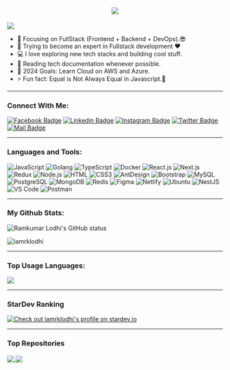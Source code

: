<h1 align="center">
  <a href="https://git.io/typing-svg">
    <img src="https://readme-typing-svg.herokuapp.com/?lines=Hello,+There!+👋; This + is + Ramkumar+Lodhi....;Nice+to+meet+you!&center=true&size=30">
  </a>
</h1>

![](https://komarev.com/ghpvc/?username=iamrklodhi&color=brightgreen)

- 🔭 Focusing on FullStack (Frontend + Backend + DevOps).😎
- 🌱 Trying to become an expert in Fullstack development ❤
- 💻 I love exploring new tech stacks and building cool stuff.
- 📰 Reading tech documentation whenever possible.
- 🥅 2024 Goals: Learn Cloud on AWS and Azure.
- ⚡ Fun fact: Equal is Not Always Equal in Javascript.🤣

---

### Connect With Me:

[![Facebook Badge](https://img.shields.io/badge/Facebook-1877F2?style=for-the-badge&logo=facebook&logoColor=white)](https://www.facebook.com/profile.php?id=61557949907645)
[![Linkedin Badge](https://img.shields.io/badge/LinkedIn-0077B5?style=for-the-badge&logo=linkedin&logoColor=white)](https://www.linkedin.com/in/ramkumar-lodhi-4673862a7/)
 [![Instagram Badge](https://img.shields.io/badge/Instagram-E4405F?style=for-the-badge&logo=instagram&logoColor=white)](https://www.instagram.com/iamrklodhi/)
[![Twitter Badge](https://img.shields.io/badge/Twitter-1DA1F2?style=for-the-badge&logo=twitter&logoColor=white)](https://x.com/iamrklodhi)
[![Mail Badge](https://img.shields.io/badge/Gmail-D14836?style=for-the-badge&logo=gmail&logoColor=white)](mailto:ramkumarlodhi810@gmail.com)

---

### Languages and Tools:

![JavaScript](https://img.shields.io/badge/JavaScript-F7DF1E?style=flat-square&logo=javascript&logoColor=black)
![Golang](https://img.shields.io/badge/Golang-F7F7F7?style=flat-square&logo=go&logoColor=00A7D0)
![TypeScript](https://img.shields.io/badge/TypeScript-007ACC?style=flat-square&logo=typescript&logoColor=white)
![Docker](https://img.shields.io/badge/Docker-0CC1F3?style=flat-square&logo=docker&logoColor=white)
![React.js](https://img.shields.io/badge/React.js-0081CB?style=flat-square&logo=react&logoColor=61DAFB)
![Next.js](https://img.shields.io/badge/Next.js-f7f7f7?style=flastic&logo=Next.js&logoColor=000000)
![Redux](https://img.shields.io/badge/Redux-black?style=flastic&logo=Redux&logoColor=764ABC)
![Node.js](https://img.shields.io/badge/Node.js-43853D?style=flat-square&logo=node.js&logoColor=white)
![HTML](https://img.shields.io/badge/HTML5-E34F26?style=flat-square&logo=html5&logoColor=white)
![CSS3](https://img.shields.io/badge/CSS3-1572B6?style=flat-square&logo=css3&logoColor=white)
![AntDesign](https://img.shields.io/badge/AntDesign-f7f7f7?style=flastic&logo=AntDesign&logoColor=0170FE)
![Bootstrap](https://img.shields.io/badge/Bootstrap-563D7C?style=flat-square&logo=bootstrap&logoColor=white)
![MySQL](https://img.shields.io/badge/MySQL-005C84?style=flat-square&logo=mysql&logoColor=white)
![PostgreSQL](https://img.shields.io/badge/PostgreSQL-31658D?style=flastic&logo=PostgreSQL&logoColor=white)
![MongoDB](https://img.shields.io/badge/MongoDB-F7F7F7?style=flat-square&logo=mongodb&logoColor=49A248)
![Redis](https://img.shields.io/badge/redis-%23DD0031.svg?&style=flat-square&logo=redis&logoColor=white)
![Figma](https://img.shields.io/badge/Figma-f7f7f7?style=flastic&logo=Figma&logoColor=F24E1E)
![Netlify](https://img.shields.io/badge/Netlify-00C7B7?style=flat-square&logo=netlify&logoColor=white)
![Ubuntu](https://img.shields.io/badge/Ubuntu-E05924?style=flat-square&logo=ubuntu&logoColor=black)
![NestJS](https://img.shields.io/badge/Nestjs-000000?style=flat-square&logo=nestjs&logoColor=D9224D)
![VS Code](https://img.shields.io/badge/VisualStudio-2C2B30?style=flastic&logo=VisualStudioCode&logoColor=007ACC)
![Postman](https://img.shields.io/badge/Postman-f7f7f7?style=flastic&logo=Postman&logoColor=FF6C37)

---

### My Github Stats:

<p>
  <img align="center" src="https://github-readme-stats.vercel.app/api?username=iamrklodhi&show_icons=true&include_all_commits=true&theme=algolia&hide_border=true" alt="Ramkumar Lodhi's GitHub status" />
</p>
<p>
  <img align="center" src="https://github-readme-streak-stats.herokuapp.com/?user=iamrklodhi&theme=algolia" alt="iamrklodhi" />
</p>

---

### Top Usage Languages:

<img align="center" src="https://github-readme-stats.vercel.app/api/top-langs/?username=said7388&layout=compact&theme=algolia&hide_border=true&&langs_count=10" />

---

### StarDev Ranking

<a href="https://stardev.io/developers/iamrklodhi"><img alt="Check out iamrklodhi's profile on stardev.io" src="https://stardev.io/developers/iamrklodhi/badge/languages/locality.svg" /></a>

---


### Top Repositories


<a href="https://github.com/iamrklodhi/developer-portfolio">
  <img align="center" src="https://github-readme-stats.vercel.app/api/pin/?username=iamrklodhi&repo=developer-portfolio&theme=algolia" />
</a>
<a href="https://github.com/iamrklodhi/Express-Postgres-blog">
  <img align="center" src="https://github-readme-stats.vercel.app/api/pin/?username=iamrklodhi&repo=Express-Postgres-blog&theme=algolia" />
</a>
